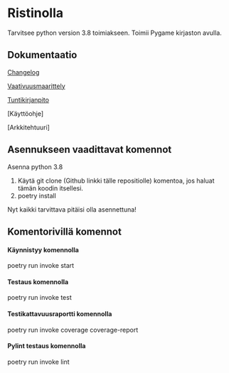 # Ristinolla

Tarvitsee python version 3.8 toimiakseen.
Toimii Pygame kirjaston avulla.

## Dokumentaatio

[Changelog](https://github.com/TatuSorjonen/ot-harjoitustyo/blob/main/maarittelydokumentti/changelog.md)

[Vaativuusmaarittely](https://github.com/TatuSorjonen/ot-harjoitustyo/blob/main/maarittelydokumentti/vaatimusmaarittely.md)

[Tuntikirjanpito](https://github.com/TatuSorjonen/ot-harjoitustyo/blob/main/maarittelydokumentti/tuntikirjanpito.md)

[Käyttöohje]

[Arkkitehtuuri]

## Asennukseen vaadittavat komennot

Asenna python 3.8

1. Käytä git clone (Github linkki tälle repositiolle) komentoa, jos haluat tämän koodin itsellesi.
2. poetry install

Nyt kaikki tarvittava pitäisi olla asennettuna!

## Komentorivillä komennot

#### Käynnistyy komennolla 

poetry run invoke start

#### Testaus komennolla

poetry run invoke test

#### Testikattavuusraportti komennolla

poetry run invoke coverage coverage-report

#### Pylint testaus komennolla

poetry run invoke lint
